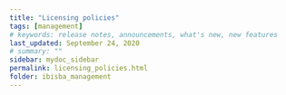 ```yaml
---
title: "Licensing policies"
tags: [management]
# keywords: release notes, announcements, what's new, new features
last_updated: September 24, 2020
# summary: ""
sidebar: mydoc_sidebar
permalink: licensing_policies.html
folder: ibisba_management
---
```

